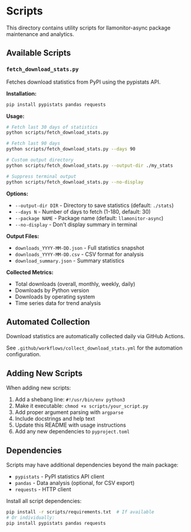 # Scripts

This directory contains utility scripts for llamonitor-async package maintenance and analytics.

## Available Scripts

### `fetch_download_stats.py`

Fetches download statistics from PyPI using the pypistats API.

**Installation:**
```bash
pip install pypistats pandas requests
```

**Usage:**
```bash
# Fetch last 30 days of statistics
python scripts/fetch_download_stats.py

# Fetch last 90 days
python scripts/fetch_download_stats.py --days 90

# Custom output directory
python scripts/fetch_download_stats.py --output-dir ./my_stats

# Suppress terminal output
python scripts/fetch_download_stats.py --no-display
```

**Options:**
- `--output-dir DIR` - Directory to save statistics (default: `./stats`)
- `--days N` - Number of days to fetch (1-180, default: 30)
- `--package NAME` - Package name (default: `llamonitor-async`)
- `--no-display` - Don't display summary in terminal

**Output Files:**
- `downloads_YYYY-MM-DD.json` - Full statistics snapshot
- `downloads_YYYY-MM-DD.csv` - CSV format for analysis
- `download_summary.json` - Summary statistics

**Collected Metrics:**
- Total downloads (overall, monthly, weekly, daily)
- Downloads by Python version
- Downloads by operating system
- Time series data for trend analysis

## Automated Collection

Download statistics are automatically collected daily via GitHub Actions.

See `.github/workflows/collect_download_stats.yml` for the automation configuration.

## Adding New Scripts

When adding new scripts:

1. Add a shebang line: `#!/usr/bin/env python3`
2. Make it executable: `chmod +x scripts/your_script.py`
3. Add proper argument parsing with `argparse`
4. Include docstrings and help text
5. Update this README with usage instructions
6. Add any new dependencies to `pyproject.toml`

## Dependencies

Scripts may have additional dependencies beyond the main package:

- `pypistats` - PyPI statistics API client
- `pandas` - Data analysis (optional, for CSV export)
- `requests` - HTTP client

Install all script dependencies:
```bash
pip install -r scripts/requirements.txt  # If available
# Or individually:
pip install pypistats pandas requests
```

